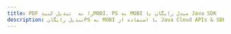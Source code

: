---title: PDF را به  تبدیل کنیدMOBI، PS به MOBI مبدل رایگان یا Java SDKdescription: تبدیل رایگانPS به MOBI با استفاده از Java Cloud APIs & SDK همچنین اسناد PDF را در Cloud ایجاد، ویرایش و رندر کنید.---